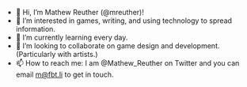 - 👋 Hi, I’m Mathew Reuther (@mreuther)!
- 👀 I’m interested in games, writing, and using technology to spread information.
- 🌱 I’m currently learning every day.
- 💞️ I’m looking to collaborate on game design and development. (Particularly with artists.)
- 📫 How to reach me: I am @Mathew_Reuther on Twitter and you can email m@fbt.li to get in touch.

<!---
mreuther/mreuther is a ✨ special ✨ repository because its `README.md` (this file) appears on your GitHub profile.
You can click the Preview link to take a look at your changes.
--->
